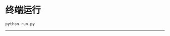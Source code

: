 # 终端运行

```shell
python run.py
```
********************************************************************************************************************